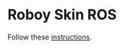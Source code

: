 # Roboy Skin ROS

Follow these [instructions](https://devanthro.atlassian.net/wiki/spaces/WS1819/pages/382861350/ROS+Documentation).
